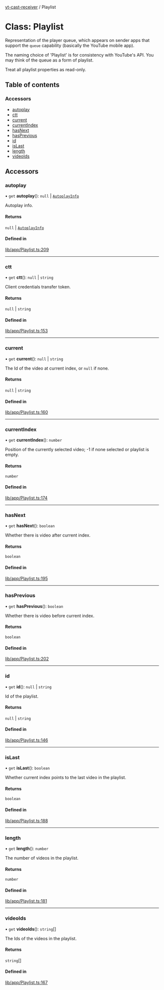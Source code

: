 [yt-cast-receiver](../README.md) / Playlist

# Class: Playlist

Representation of the player queue, which appears on sender apps that support
the `queue` capability (basically the YouTube mobile app).

The naming choice of 'Playlist' is for consistency with YouTube's API.
You may think of the queue as a form of playlist.

Treat all playlist properties as read-only.

## Table of contents

### Accessors

- [autoplay](Playlist.md#autoplay)
- [ctt](Playlist.md#ctt)
- [current](Playlist.md#current)
- [currentIndex](Playlist.md#currentindex)
- [hasNext](Playlist.md#hasnext)
- [hasPrevious](Playlist.md#hasprevious)
- [id](Playlist.md#id)
- [isLast](Playlist.md#islast)
- [length](Playlist.md#length)
- [videoIds](Playlist.md#videoids)

## Accessors

### autoplay

• `get` **autoplay**(): ``null`` \| [`AutoplayInfo`](../interfaces/AutoplayInfo.md)

Autoplay info.

#### Returns

``null`` \| [`AutoplayInfo`](../interfaces/AutoplayInfo.md)

#### Defined in

[lib/app/Playlist.ts:209](https://github.com/patrickkfkan/yt-cast-receiver/blob/d291079/src/lib/app/Playlist.ts#L209)

___

### ctt

• `get` **ctt**(): ``null`` \| `string`

Client credentials transfer token.

#### Returns

``null`` \| `string`

#### Defined in

[lib/app/Playlist.ts:153](https://github.com/patrickkfkan/yt-cast-receiver/blob/d291079/src/lib/app/Playlist.ts#L153)

___

### current

• `get` **current**(): ``null`` \| `string`

The Id of the video at current index, or `null` if none.

#### Returns

``null`` \| `string`

#### Defined in

[lib/app/Playlist.ts:160](https://github.com/patrickkfkan/yt-cast-receiver/blob/d291079/src/lib/app/Playlist.ts#L160)

___

### currentIndex

• `get` **currentIndex**(): `number`

Position of the currently selected video; -1 if none selected or playlist is empty.

#### Returns

`number`

#### Defined in

[lib/app/Playlist.ts:174](https://github.com/patrickkfkan/yt-cast-receiver/blob/d291079/src/lib/app/Playlist.ts#L174)

___

### hasNext

• `get` **hasNext**(): `boolean`

Whether there is video after current index.

#### Returns

`boolean`

#### Defined in

[lib/app/Playlist.ts:195](https://github.com/patrickkfkan/yt-cast-receiver/blob/d291079/src/lib/app/Playlist.ts#L195)

___

### hasPrevious

• `get` **hasPrevious**(): `boolean`

Whether there is video before current index.

#### Returns

`boolean`

#### Defined in

[lib/app/Playlist.ts:202](https://github.com/patrickkfkan/yt-cast-receiver/blob/d291079/src/lib/app/Playlist.ts#L202)

___

### id

• `get` **id**(): ``null`` \| `string`

Id of the playlist.

#### Returns

``null`` \| `string`

#### Defined in

[lib/app/Playlist.ts:146](https://github.com/patrickkfkan/yt-cast-receiver/blob/d291079/src/lib/app/Playlist.ts#L146)

___

### isLast

• `get` **isLast**(): `boolean`

Whether current index points to the last video in the playlist.

#### Returns

`boolean`

#### Defined in

[lib/app/Playlist.ts:188](https://github.com/patrickkfkan/yt-cast-receiver/blob/d291079/src/lib/app/Playlist.ts#L188)

___

### length

• `get` **length**(): `number`

The number of videos in the playlist.

#### Returns

`number`

#### Defined in

[lib/app/Playlist.ts:181](https://github.com/patrickkfkan/yt-cast-receiver/blob/d291079/src/lib/app/Playlist.ts#L181)

___

### videoIds

• `get` **videoIds**(): `string`[]

The Ids of the videos in the playlist.

#### Returns

`string`[]

#### Defined in

[lib/app/Playlist.ts:167](https://github.com/patrickkfkan/yt-cast-receiver/blob/d291079/src/lib/app/Playlist.ts#L167)
